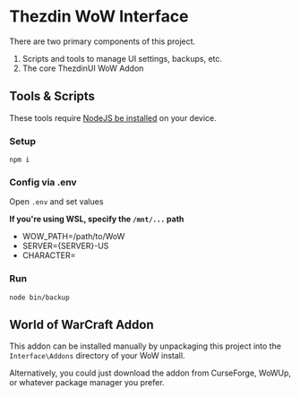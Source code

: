 # Thezdin WoW Interface

There are two primary components of this project.

1. Scripts and tools to manage UI settings, backups, etc.
2. The core ThezdinUI WoW Addon

## Tools & Scripts

These tools require [NodeJS be installed](https://nodejs.org/en/learn/getting-started/how-to-install-nodejs) on your device.

### Setup

    npm i

### Config via .env

Open `.env` and set values

**If you're using WSL, specify the `/mnt/...` path**

- WOW_PATH=/path/to/WoW
- SERVER={SERVER}-US
- CHARACTER=

### Run

    node bin/backup


## World of WarCraft Addon

This addon can be installed manually by unpackaging this project into the `Interface\Addons` directory of your WoW install.

Alternatively, you could just download the addon from CurseForge, WoWUp, or whatever package manager you prefer.